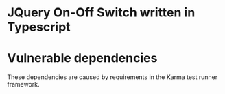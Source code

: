 # JQuery On-Off Switch written in Typescript



# Vulnerable dependencies

These dependencies are caused by requirements in the Karma test runner framework. 